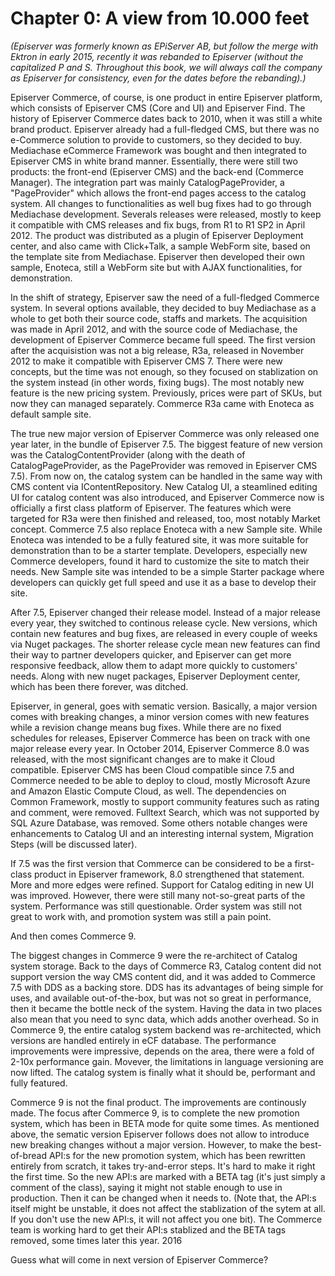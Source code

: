 # Chapter 0: A view from 10.000 feet

*(Episerver was formerly known as EPiServer AB, but follow the merge with Ektron in early 2015, recently it was rebanded to Episerver (without 
the capitalized P and S. Throughout this book, we will always call the company as Episerver for consistency, even for the dates before the rebanding).)*

Episerver Commerce, of course, is one product in entire Episerver platform, which consists of Episerver CMS (Core and UI) and Episerver Find.
The history of Episerver Commerce dates back to 2010, when it was still a white brand product. Episerver already had a full-fledged CMS, but there was no 
e-Commerce solution to provide to customers, so they decided to buy. Mediachase eCommerce Framework was bought and then integrated to Episerver CMS in 
white brand manner. Essentially, there were still two products: the front-end (Episerver CMS) and the back-end (Commerce Manager). The integration part 
was mainly CatalogPageProvider, a "PageProvider" which allows the front-end pages access to the catalog system. All changes to functionalities as well
bug fixes had to go through Mediachase development. Severals releases were released, mostly to keep it compatible with CMS releases and fix bugs, from R1 to R1 SP2 in April 2012. The product was distributed as a plugin of Episerver Deployment center, and also came with Click+Talk, a sample WebForm site, based on the template site from Mediachase. Episerver then developed their own sample, Enoteca, still a WebForm site but with AJAX functionalities, for demonstration.

In the shift of strategy, Episerver saw the need of a full-fledged Commerce system. In several options available, they decided to buy Mediachase as a whole
to get both their source code, staffs and markets. The acquisition was made in April 2012, and with the source code of Mediachase, the development of 
Episerver Commerce became full speed. The first version after the acquisistion was not a big release, R3a, released in November 2012 to make it 
compatible with Episerver CMS 7. There were new concepts, but the time was not enough, so they focused on stablization on the system instead (in other words, fixing bugs). The most notably new feature is the new pricing system. Previously, prices were part of SKUs, but now they can managed separately. Commerce R3a came with Enoteca as default sample site.

The true new major version of Episerver Commerce was only released one year later, in the bundle of Episerver 7.5. The biggest feature of new version was
the CatalogContentProvider (along with the death of CatalogPageProvider, as the PageProvider was removed in Episerver CMS 7.5). From now on, the catalog 
system can be handled in the same way with CMS content via IContentRepository. New Catalog UI, a steamlined editing UI for catalog content was also introduced, and Episerver Commerce now is officially
a first class platform of Episerver. The features which were targeted for R3a were then finished and released, too, most notably Market concept. Commerce 7.5 also replace Enoteca with a new Sample site. While Enoteca was intended to be a fully featured site, it was more suitable for demonstration than to be a starter template. Developers, especially new Commerce developers, found it hard to customize the site to match their needs. New Sample site was intended to be a simple Starter package where developers can quickly get full speed and use it as a base to develop their site.

After 7.5, Episerver changed their release model. Instead of a major release every year, they switched to continous release cycle. New versions, which contain new features
and bug fixes, are released in every couple of weeks via Nuget packages. The shorter release cycle mean new features can find their way to partner developers quicker, and Episerver can get more responsive feedback, allow them to adapt more quickly to customers' needs. Along with new nuget packages, Episerver Deployment center, which has been there forever, was ditched.

Episerver, in general, goes with sematic version. Basically, a major version comes with breaking changes, a minor version comes with new features while a revision change means bug fixes. While there are no fixed schedules for releases, Episerver Commerce has been on track with one major release every year. In October 2014, Episerver Commerce 8.0 was released, with the most significant changes are to make it Cloud compatible. Episerver CMS has been Cloud compatible since 7.5 and Commerce needed to be able to deploy to cloud, mostly Microsoft Azure and Amazon Elastic Compute Cloud, as well. The dependencies on Common Framework, mostly to support community features such as rating and comment, were removed. Fulltext Search, which was not supported by SQL Azure Database, was removed. Some others notable changes were enhancements to Catalog UI and an interesting internal system, Migration Steps (will be discussed later).

If 7.5 was the first version that Commerce can be considered to be a first-class product in Episerver framework, 8.0 strengthened that statement. More and more edges were refined. Support for Catalog editing in new UI was improved. However, there were still many not-so-great parts of the system. Performance was still questionable. Order system was still not great to work with, and promotion system was still a pain point.

And then comes Commerce 9.

The biggest changes in Commerce 9 were the re-architect of Catalog system storage. Back to the days of Commerce R3, Catalog content did not support version the way CMS content did, and it was added to Commerce 7.5 with DDS as a backing store. DDS has its advantages of being simple for uses, and available out-of-the-box, but was not so great in performance, then it became the bottle neck of the system. Having the data in two places also mean that you need to sync data, which adds another overhead. So in Commerce 9, the entire catalog system backend was re-architected, which versions are handled entirely in eCF database. The performance improvements were impressive, depends on the area, there were a fold of 2-10x performance gain. Movever, the limitations in language versioning are now lifted. The catalog system is finally what it should be, performant and fully featured.

Commerce 9 is not the final product. The improvements are continously made. The focus after Commerce 9, is to complete the new promotion system, which has been in BETA mode for quite some times. As mentioned above, the sematic version Episerver follows does not allow to introduce new breaking changes without a major version. However, to make the best-of-bread API:s for the new promotion system, which has been rewritten entirely from scratch, it takes try-and-error steps. It's hard to make it right the first time. So the new API:s are marked with a BETA tag (it's just simply a comment of the class), saying it might not stable enough to use in production. Then it can be changed when it needs to. (Note that, the API:s itself might be unstable, it does not affect the stablization of the sytem at all. If you don't use the new API:s, it will not affect you one bit). The Commerce team is working hard to get their API:s stablized and the BETA tags removed, some times later this year. 2016

Guess what will come in next version of Episerver Commerce?



